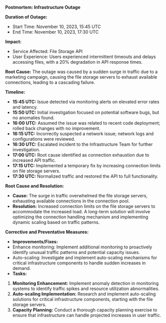 **Postmortem: Infrastructure Outage**

**Duration of Outage:**
- Start Time: November 10, 2023, 15:45 UTC
- End Time: November 10, 2023, 17:30 UTC

**Impact:**
- Service Affected: File Storage API
- User Experience: Users experienced intermittent timeouts and delays accessing files, with a 20% degradation in API response times.

**Root Cause:**
The outage was caused by a sudden surge in traffic due to a marketing campaign, causing the file storage servers to exhaust available connections, leading to a cascading failure.

**Timeline:**
- **15:45 UTC:** Issue detected via monitoring alerts on elevated error rates and latency.
- **15:50 UTC:** Initial investigation focused on potential software bugs, but no anomalies found.
- **16:00 UTC:** Assumed the issue was related to recent code deployment; rolled back changes with no improvement.
- **16:15 UTC:** Incorrectly suspected a network issue; network logs and configurations were reviewed.
- **16:30 UTC:** Escalated incident to the Infrastructure Team for further investigation.
- **17:00 UTC:** Root cause identified as connection exhaustion due to increased API traffic.
- **17:15 UTC:** Implemented a temporary fix by increasing connection limits on file storage servers.
- **17:30 UTC:** Normalized traffic and restored the API to full functionality.

**Root Cause and Resolution:**
- **Cause:** The surge in traffic overwhelmed the file storage servers, exhausting available connections in the connection pool.
- **Resolution:** Increased connection limits on the file storage servers to accommodate the increased load. A long-term solution will involve optimizing the connection handling mechanism and implementing dynamic scaling based on traffic patterns.

**Corrective and Preventative Measures:**
- **Improvements/Fixes:**
- Enhance monitoring: Implement additional monitoring to proactively identify unusual traffic patterns and potential capacity issues.
- Auto-scaling: Investigate and implement auto-scaling mechanisms for critical infrastructure components to handle sudden increases in demand.
- **Tasks:**
1. **Monitoring Enhancement:** Implement anomaly detection in monitoring systems to identify traffic spikes and resource utilization abnormalities.
2. **Auto-scaling Implementation:** Research and implement auto-scaling solutions for critical infrastructure components, starting with the file storage servers.
3. **Capacity Planning:** Conduct a thorough capacity planning exercise to ensure that infrastructure can handle projected increases in user traffic.
